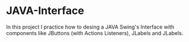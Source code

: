 # JAVA-Interface
In this project I practice how to desing a JAVA Swing's Interface with components like JButtons (with Actions Listeners), JLabels and JLabels. 
